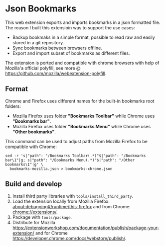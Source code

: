# Json Bookmarks

This web extension exports and imports bookmarks in a json formatted file.
The reason I built this extensioin was to support the use cases:

* Backup bookmaks in a simple format, possible to read raw and easily stored in
  a git repository.
* Sync bookmarks between browsers offline.
* Export and import subset of bookmarks as different files.

The extension is ported and compatible with chrome browsers with help of
Mozilla'a official polyfill, see more @
<https://github.com/mozilla/webextension-polyfill>.

## Format

Chrome and Firefox uses different names for the built-in bookmarks root folders:

* Mozilla Firefox uses folder __"Bookmarks Toolbar"__ while Chrome uses
  __"Bookmarks bar"__.
* Mozilla Firefox uses folder __"Bookmarks Menu"__  while Chrome uses
  __"Other bookmarks"__.

This command can be used to adjust paths from Mozilla Firefox to be compatible
with Chrome:

    sed -r 's|"path": "/Bookmarks Toolbar(.*)"$|"path": "/Bookmarks bar\1"|g; s|"path": "/Bookmarks Menu(.*)"$|"path": "/Other bookmarks\1"|g' \
      bookmarks-mozilla.json > bookmarks-chrome.json

## Build and develop

1. Install third party libraries with `tools/install_third_party`.
2. Load the extension locally from Mozilla Firefox:
   <about:debugging#/runtime/this-firefox> and from
   Chrome: <chrome://extensions/>.
3. Package with `tools/package`.
4. Distribute for Mozilla
  <https://extensionworkshop.com/documentation/publish/package-your-extension/>
  and for Chrome <https://developer.chrome.com/docs/webstore/publish/>.
